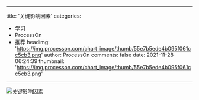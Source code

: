 
---
title: '关键影响因素'
categories: 
 - 学习
 - ProcessOn
 - 推荐
headimg: 'https://img.processon.com/chart_image/thumb/55e7b5ede4b095f061cc5cb3.png'
author: ProcessOn
comments: false
date: 2021-11-28 06:24:39
thumbnail: 'https://img.processon.com/chart_image/thumb/55e7b5ede4b095f061cc5cb3.png'
---

<div>   
<img class="thumb" alt="关键影响因素" src="https://img.processon.com/chart_image/thumb/55e7b5ede4b095f061cc5cb3.png" referrerpolicy="no-referrer">
<p></p>  
</div>
            